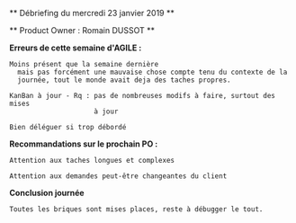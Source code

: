 ** Débriefing du mercredi 23 janvier 2019 **

** Product Owner : Romain DUSSOT **

**Erreurs de cette semaine d'AGILE :**

    Moins présent que la semaine dernière
      mais pas forcément une mauvaise chose compte tenu du contexte de la 
      journée, tout le monde avait deja des taches propres.

    KanBan à jour - Rq : pas de nombreuses modifs à faire, surtout des mises
                         à jour    

    Bien déléguer si trop débordé

**Recommandations sur le prochain PO :**

    Attention aux taches longues et complexes

    Attention aux demandes peut-être changeantes du client


**Conclusion journée**

    Toutes les briques sont mises places, reste à débugger le tout.
